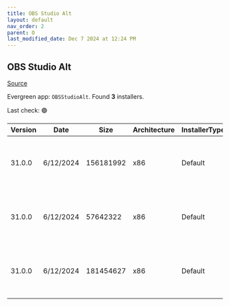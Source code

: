 ```yaml
---
title: OBS Studio Alt
layout: default
nav_order: 2
parent: O
last_modified_date: Dec 7 2024 at 12:24 PM
---
```


## OBS Studio Alt

[Source](https://obsproject.com/)

Evergreen app: `OBSStudioAlt`. Found **3** installers.

Last check: 🟢

| Version | Date      | Size      | Architecture | InstallerType | Type | URI                                                                                                                                                                                                                    |
| ------- | --------- | --------- | ------------ | ------------- | ---- | ---------------------------------------------------------------------------------------------------------------------------------------------------------------------------------------------------------------------- |
| 31.0.0  | 6/12/2024 | 156181992 | x86          | Default       | exe  | [https://github.com/obsproject/obs-studio/releases/download/31.0.0/OBS-Studio-31.0.0-Windows-Installer.exe](https://github.com/obsproject/obs-studio/releases/download/31.0.0/OBS-Studio-31.0.0-Windows-Installer.exe) |
| 31.0.0  | 6/12/2024 | 57642322  | x86          | Default       | zip  | [https://github.com/obsproject/obs-studio/releases/download/31.0.0/OBS-Studio-31.0.0-Windows-PDBs.zip](https://github.com/obsproject/obs-studio/releases/download/31.0.0/OBS-Studio-31.0.0-Windows-PDBs.zip)           |
| 31.0.0  | 6/12/2024 | 181454627 | x86          | Default       | zip  | [https://github.com/obsproject/obs-studio/releases/download/31.0.0/OBS-Studio-31.0.0-Windows.zip](https://github.com/obsproject/obs-studio/releases/download/31.0.0/OBS-Studio-31.0.0-Windows.zip)                     |

